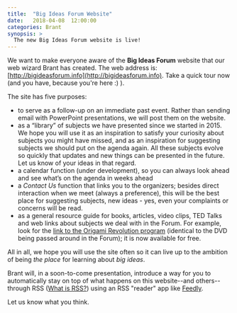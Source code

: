 ```yaml
---
title:  "Big Ideas Forum Website"
date:   2018-04-08  12:00:00
categories: Brant 
synopsis: >
  The new Big Ideas Forum website is live!
---
```


We want to make everyone aware of the **Big Ideas Forum** website that our web wizard Brant has created. The web address is:  [http://bigideasforum.info](http://bigideasforum.info). Take a quick tour now (and you have, because you're here :) ).

The site has five purposes:

* to serve as a follow-up on an immediate past event. Rather than sending email with PowerPoint presentations, we will post them on the website. 
* as a “library” of subjects we have presented since we started in 2015. We hope you will use it as an inspiration to satisfy your curiosity about subjects you might have missed, and as an inspiration for suggesting subjects we should put on the agenda again. All these subjects evolve so quickly that updates and new things can be presented in the future. Let us know of your ideas in that regard.
* a calendar function (under development), so you can always look ahead and see what’s on the agenda in weeks ahead
* a *Contact Us* function that links you to the organizers; besides direct interaction when we meet (always a preference), this will be the best place for suggesting subjects, new ideas - yes, even your complaints or concerns will be read.
* as a general resource guide for books, articles, video clips, TED Talks and web links about subjects we deal with in the Forum. For example, look for the [link to the Origami Revolution program](http://bigideasforum.info/lisa/2017/09/25/origami-revolution.html) (identical to the DVD being passed around in the Forum); it is now available for free. 

All in all, we hope you will use the site often so it can live up to the ambition of being _the place_ for learning about _big ideas_. 

Brant will, in a soon-to-come presentation, introduce a way for you to automatically stay on top of what happens on this website--and others--through RSS ([What is RSS?](https://www.lifewire.com/what-is-rss-2483592)) using an RSS "reader" app like [Feedly](https://feedly.com).

Let us know what you think.

